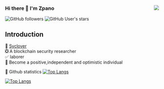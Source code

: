 ### Hi there  👋 I'm Zpano<img align="right" src="https://github-readme-stats.vercel.app/api?username=zpano&show_icons=true&theme=radical">


![GitHub followers](https://img.shields.io/github/followers/zpano?style=social)   ![GitHub User's stars](https://img.shields.io/github/stars/zpano?style=social)

## Introduction
:ship: [Syclover](https://www.sycsec.com/)  
:negative_squared_cross_mark: A blockchain security researcher  
:white_check_mark: laborer  
:dart: Become a positive,independent and optimistic individual  

   

🤫 Github statistics
[![Top Langs](https://github-readme-stats.vercel.app/api/top-langs/?username=zpano&layout=compact&hide=javascript,html,CSS)](https://github.com/zpano)


[![Top Langs](https://profile-counter.glitch.me/zpano/count.svg)](https://github.com/zpano)

